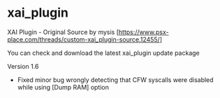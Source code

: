 # xai_plugin
XAI Plugin - Original Source by mysis [https://www.psx-place.com/threads/custom-xai_plugin-source.12455/]

You can check and download the latest xai_plugin update package

Version 1.6
- Fixed minor bug wrongly detecting that CFW syscalls were disabled while using [Dump RAM] option
